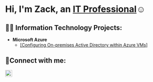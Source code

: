 <h1>Hi, I'm Zack, an <a href="linkedin">IT Professional</a>☺</h1>

<h2>👨‍💻 Information Technology Projects:</h2>

- <b>Microsoft Azure</b>
  - <a href="https://github.com/ZacharyChudziak/Azure-AD-Deployment">[Configuring On-premises Active Directory within Azure VMs]</a>


<h2>🤳Connect with me:</h2>

[<img align="left" alt="Zack | LinkedIn" width="22px" src="https://cdn.jsdelivr.net/npm/simple-icons@v3/icons/linkedin.svg" />][linkedin]

[linkedin]: ""
